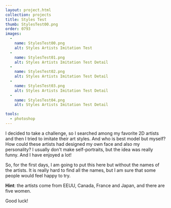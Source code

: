 ```yaml
---
layout: project.html
collection: projects
title: Styles Test
thumb: StylesTest00.png
order: 0793
images:
  -
    name: StylesTest00.png
    alt: Styles Artists Imitation Test
  -
    name: StylesTest01.png
    alt: Styles Artists Imitation Test Detail
  -
    name: StylesTest02.png
    alt: Styles Artists Imitation Test Detail
  -
    name: StylesTest03.png
    alt: Styles Artists Imitation Test Detail
  -
    name: StylesTest04.png
    alt: Styles Artists Imitation Test Detail

tools:
  - photoshop
---
```


I decided to take a challenge, so I searched among my favorite 2D artists and then I tried to imitate their art styles. And who is best model but myself? How could these artists had designed my own face and also my personality? I usually don't make self-portraits, but the idea was really funny. And I have enjoyed a lot!

So, for the first days, I am going to put this here but without the names of the artists. It is really hard to find all the names, but I am sure that some people would feel happy to try.

**Hint**: the artists come from EEUU, Canada, France and Japan, and there are five women.

Good luck!
